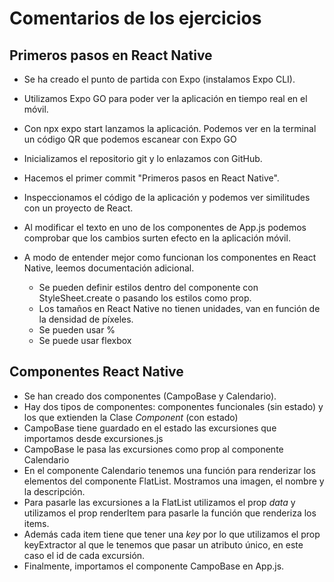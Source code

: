 # Comentarios de los ejercicios

## Primeros pasos en React Native

- Se ha creado el punto de partida con Expo (instalamos Expo CLI).
- Utilizamos Expo GO para poder ver la aplicación en tiempo real en el móvil.
- Con npx expo start lanzamos la aplicación. Podemos ver en la terminal un código QR que podemos escanear con Expo GO
- Inicializamos el repositorio git y lo enlazamos con GitHub.
- Hacemos el primer commit "Primeros pasos en React Native".
- Inspeccionamos el código de la aplicación y podemos ver similitudes con un proyecto de React.
- Al modificar el texto en uno de los componentes de App.js podemos comprobar que los cambios surten efecto en la aplicación móvil.
- A modo de entender mejor como funcionan los componentes en React Native, leemos documentación adicional.

  - Se pueden definir estilos dentro del componente con StyleSheet.create o pasando los estilos como prop.
  - Los tamaños en React Native no tienen unidades, van en función de la densidad de píxeles.
  - Se pueden usar %
  - Se puede usar flexbox

## Componentes React Native

- Se han creado dos componentes (CampoBase y Calendario).
- Hay dos tipos de componentes: componentes funcionales (sin estado) y los que extienden la Clase *Component* (con estado)
- CampoBase tiene guardado en el estado las excursiones que importamos desde excursiones.js
- CampoBase le pasa las excursiones como prop al componente Calendario
- En el componente Calendario tenemos una función para renderizar los elementos del componente FlatList. Mostramos una imagen, el nombre y la descripción.
- Para pasarle las excursiones a la FlatList utilizamos el prop *data* y utilizamos el prop renderItem para pasarle la función que renderiza los items.
- Además cada item tiene que tener una *key* por lo que utilizamos el prop keyExtractor al que le tenemos que pasar un atributo único, en este caso el id de cada excursión.
- Finalmente, importamos el componente CampoBase en App.js.